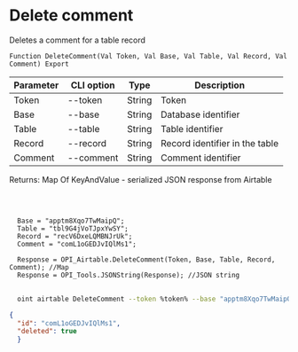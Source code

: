 ﻿---
sidebar_position: 4
---

# Delete comment
 Deletes a comment for a table record



`Function DeleteComment(Val Token, Val Base, Val Table, Val Record, Val Comment) Export`

  | Parameter | CLI option | Type | Description |
  |-|-|-|-|
  | Token | --token | String | Token |
  | Base | --base | String | Database identifier |
  | Table | --table | String | Table identifier |
  | Record | --record | String | Record identifier in the table |
  | Comment | --comment | String | Comment identifier |

  
  Returns:  Map Of KeyAndValue - serialized JSON response from Airtable

<br/>




```bsl title="Code example"
  
  Base = "apptm8Xqo7TwMaipQ";
  Table = "tbl9G4jVoTJpxYwSY";
  Record = "recV6DxeLQMBNJrUk";
  Comment = "comL1oGEDJvIQlMs1";
  
  Response = OPI_Airtable.DeleteComment(Token, Base, Table, Record, Comment); //Map
  Response = OPI_Tools.JSONString(Response); //JSON string
```



```sh title="CLI command example"
    
  oint airtable DeleteComment --token %token% --base "apptm8Xqo7TwMaipQ" --table "tbl9G4jVoTJpxYwSY" --record "recV6DxeLQMBNJrUk" --comment "comL1oGEDJvIQlMs1"

```

```json title="Result"
{
  "id": "comL1oGEDJvIQlMs1",
  "deleted": true
  }
```
